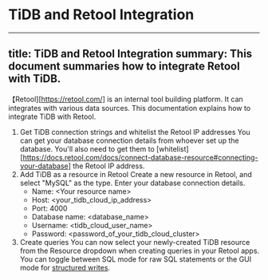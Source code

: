 # TiDB and Retool Integration
---
title: TiDB and Retool Integration
summary: This document summaries how to integrate Retool with TiDB.
---
【Retool][https://retool.com/] is an internal tool building platform. It can integrates with various data sources. This documentation explains how to integrate TiDB with Retool.
1. Get TiDB connection strings and whitelist the Retool IP addresses
    You can get your database connection details from whoever set up the database. You'll also need to get them to [whitelist][https://docs.retool.com/docs/connect-database-resource#connecting-your-database] the Retool IP address.
2. Add TiDB as a resource in Retool
    Create a new resource in Retool, and select &quot;MySQL&quot; as the type.
    Enter your database connection details.
    * Name: &lt;Your resource name&gt;
    * Host: &lt;your_tidb_cloud_ip_address&gt;
    * Port: 4000
    * Database name: &lt;database_name&gt;
    * Username: &lt;tidb_cloud_user_name&gt;
    * Password: &lt;password_of_your_tidb_cloud_cluster&gt;
3. Create queries
    You can now select your newly-created TiDB resource from the Resource dropdown when creating queries in your Retool apps. You can toggle between SQL mode for raw SQL statements or the GUI mode for [structured writes][2].

[1]: https://docs.retool.com/docs/connect-database-resource#connecting-your-database
[2]: https://docs.retool.com/docs/sql-writes
